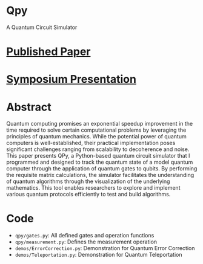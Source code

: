 # Qpy
A Quantum Circuit Simulator 

# [Published Paper](https://research-archive.org/index.php/rars/preprint/view/1116)

# [Symposium Presentation](https://youtu.be/alG6q-CuTUM?si=bto6rP2wPxIU5Or-https://youtu.be/alG6q-CuTUM?si=bto6rP2wPxIU5Or-)

# Abstract
Quantum computing promises an exponential speedup improvement in the time required to solve certain computational problems by leveraging the principles of quantum mechanics. While the potential power of quantum computers is well-established, their practical implementation poses significant challenges ranging from scalability to decoherence and noise. This paper presents QPy, a Python-based quantum circuit simulator that I programmed and designed to track the quantum state of a model quantum computer through the application of quantum gates to qubits. By performing the requisite matrix calculations, the simulator facilitates the understanding of quantum algorithms through the visualization of the underlying mathematics. This tool enables researchers to explore and implement various quantum protocols efficiently to test and build algorithms. 

# Code
- `qpy/gates.py`: All defined gates and operation functions
- `qpy/measurement.py`: Defines the measurement operation
- `demos/ErrorCorrection.py`: Demonstration for Quantum Error Correction
- `demos/Teleportation.py`: Demonstration for Quantum Teleportation
